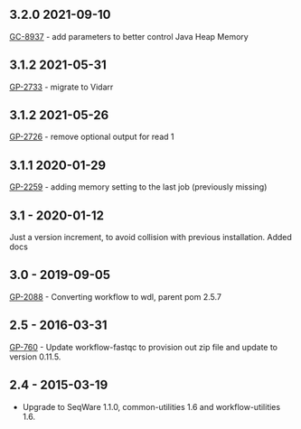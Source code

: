 ## 3.2.0 2021-09-10
[GC-8937](https://jira.oicr.on.ca/browse/GC-8937) - add parameters to better control Java Heap Memory
## 3.1.2 2021-05-31
[GP-2733](https://jira.oicr.on.ca/browse/GP-2733) - migrate to Vidarr
## 3.1.2 2021-05-26
[GP-2726](https://jira.oicr.on.ca/browse/GP-2726) - remove optional output for read 1
## 3.1.1 2020-01-29
[GP-2259](https://jira.oicr.on.ca/browse/GP-2259) - adding memory setting to the last job (previously missing)
## 3.1 - 2020-01-12
Just a version increment, to avoid collision with previous installation. Added docs
## 3.0 - 2019-09-05
[GP-2088](https://jira.oicr.on.ca/browse/GP-2088) - Converting workflow to wdl, parent pom 2.5.7
## 2.5 - 2016-03-31
[GP-760](https://jira.oicr.on.ca/browse/GP-760) - Update workflow-fastqc to provision out zip file and update to version 0.11.5.
## 2.4 - 2015-03-19
- Upgrade to SeqWare 1.1.0, common-utilities 1.6 and workflow-utilities 1.6.
